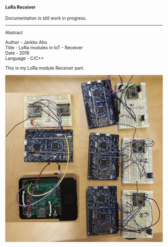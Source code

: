 #### LoRa Receiver

Documentation is still work in progress.  
  
--------------------------------------------------------------------------------------
  
Abstract  
  
Author - Jarkko Aho  
Title - LoRa modules in IoT - Receiver  
Date - 2018  
Language - C/C++  
  
This is my LoRa module Receiver part.  
  
![](https://github.com/Jakage/career-portfolio/blob/master/LoRa/Pictures/LoRa_prototype_v05.jpg)  
  
  
